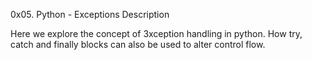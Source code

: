 0x05. Python - Exceptions
Description

Here we explore the concept of 3xception handling in python. How try, catch and finally blocks can also be used to alter control flow.
